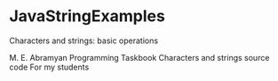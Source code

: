 # JavaStringExamples
Characters and strings: basic operations

M. E. Abramyan Programming Taskbook
Characters and strings source code
For my students

